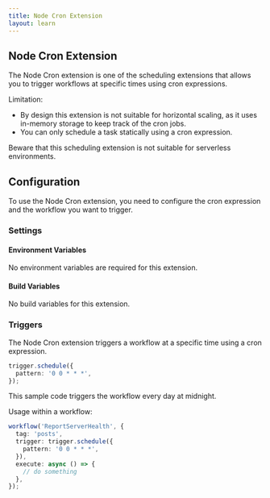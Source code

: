 ```yaml
---
title: Node Cron Extension
layout: learn
---
```

## Node Cron Extension

The Node Cron extension is one of the scheduling extensions that allows you to trigger workflows at specific times using cron expressions.

Limitation:

- By design this extension is not suitable for horizontal scaling, as it uses in-memory storage to keep track of the cron jobs.
- You can only schedule a task statically using a cron expression.

Beware that this scheduling extension is not suitable for serverless environments.

## Configuration

To use the Node Cron extension, you need to configure the cron expression and the workflow you want to trigger.

### Settings

#### Environment Variables

No environment variables are required for this extension.

#### Build Variables

No build variables for this extension.

### Triggers

The Node Cron extension triggers a workflow at a specific time using a cron expression.

```ts
trigger.schedule({
  pattern: '0 0 * * *',
});
```

This sample code triggers the workflow every day at midnight.

Usage within a workflow:

```ts
workflow('ReportServerHealth', {
  tag: 'posts',
  trigger: trigger.schedule({
    pattern: '0 0 * * *',
  }),
  execute: async () => {
    // do something
  },
});
```
